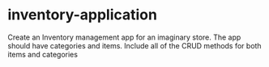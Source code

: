 # inventory-application
Create an Inventory management app for an imaginary store. The app should have categories and items. Include all of the CRUD methods for both items and categories

